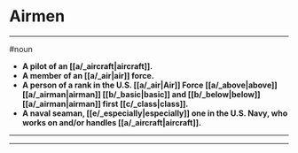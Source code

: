 # Airmen
---
#noun
- **A pilot of an [[a/_aircraft|aircraft]].**
- **A member of an [[a/_air|air]] force.**
- **A person of a rank in the U.S. [[a/_air|Air]] Force [[a/_above|above]] [[a/_airman|airman]] [[b/_basic|basic]] and [[b/_below|below]] [[a/_airman|airman]] first [[c/_class|class]].**
- **A naval seaman, [[e/_especially|especially]] one in the U.S. Navy, who works on and/or handles [[a/_aircraft|aircraft]].**
---
---

